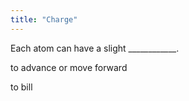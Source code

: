 ```yaml
---
title: "Charge"
---
```

Each atom can have a slight ____________.

to advance or move forward

to bill

